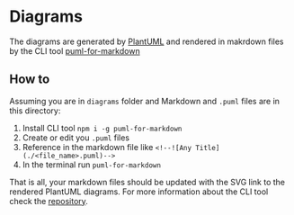 # Diagrams

The diagrams are generated by [PlantUML](http://www.plantuml.com/) and rendered in makrdown files by the CLI tool [puml-for-markdown](https://github.com/danielyaa5/puml-for-markdown)

## How to

Assuming you are in `diagrams` folder and Markdown and `.puml` files are in this directory:

1. Install CLI tool `npm i -g puml-for-markdown`
2. Create or edit you `.puml` files
3. Reference in the markdown file like `<!--![Any Title](./<file_name>.puml)-->`
4. In the terminal run `puml-for-markdown`

That is all, your markdown files should be updated with the SVG link to the rendered PlantUML diagrams. For more information about the CLI tool check the [repository](https://github.com/danielyaa5/puml-for-markdown).
